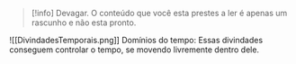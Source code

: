 >[!info] Devagar.
>O conteúdo que você esta prestes a ler é apenas um rascunho e não esta pronto.

![[DivindadesTemporais.png]]
Domínios do tempo: Essas divindades conseguem controlar o tempo, se movendo livremente dentro dele.